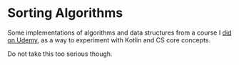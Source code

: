 # Sorting Algorithms

Some implementations of algorithms and data structures from a course I [did on Udemy](https://www.udemy.com/course/computer-science-101-master-the-theory-behind-programming/), as a way to experiment with Kotlin and CS core concepts.

Do not take this too serious though.
